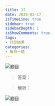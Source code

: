 ```yaml
---
title: 17
date: 2020-03-17
isTimeLine: true
sidebar: true
sidebarDepth: 1
isShowComments: true
tags:
- 打印结果
categories:
- 每日一题
---
```


![题目](/my-vue-press-blog/img/accu/2020-03-17-timu.jpeg)

> 答案：

> 解析：

![题目](/my-vue-press-blog/img/accu/2020-03-17.jpeg) 

<!-- 这个解析太模糊 -->